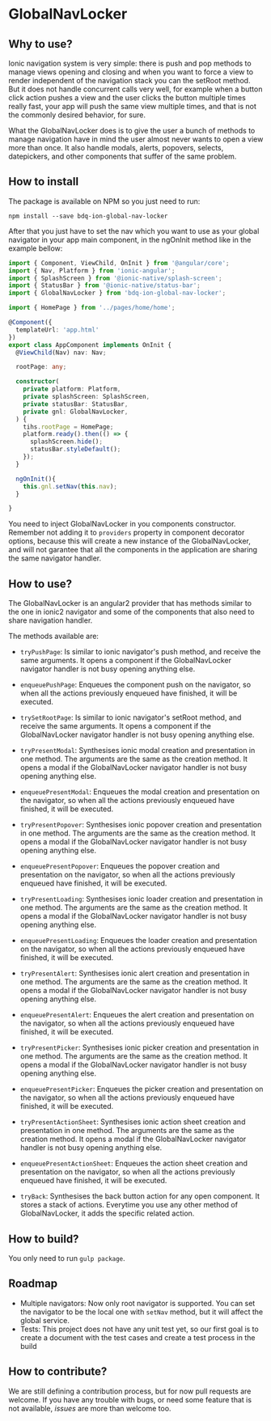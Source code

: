 # GlobalNavLocker

## Why to use?

Ionic navigation system is very simple: there is push and pop methods to manage views opening and closing and when you want to force a view to render independent of the navigation stack you can the setRoot method. But it does not handle concurrent calls very well, for example when a button click action pushes a view and the user clicks the button multiple times really fast, your app will push the same view multiple times, and that is not the commonly desired behavior, for sure. 

What the GlobalNavLocker does is to give the user a bunch of methods to manage navigation have in mind the user almost never wants to open a view more than once. It also handle modals, alerts, popovers, selects, datepickers, and other components that suffer of the same problem.


## How to install

The package is available on NPM so you just need to run:

`npm install --save bdq-ion-global-nav-locker`

After that you just have to set the nav which you want to use as your global navigator in your app main component, in the ngOnInit method like in the example bellow:

```typescript
import { Component, ViewChild, OnInit } from '@angular/core';
import { Nav, Platform } from 'ionic-angular';
import { SplashScreen } from '@ionic-native/splash-screen';
import { StatusBar } from '@ionic-native/status-bar';
import { GlobalNavLocker } from 'bdq-ion-global-nav-locker';

import { HomePage } from '../pages/home/home';

@Component({
  templateUrl: 'app.html'
})
export class AppComponent implements OnInit {
  @ViewChild(Nav) nav: Nav;

  rootPage: any;

  constructor(
    private platform: Platform,
    private splashScreen: SplashScreen,
    private statusBar: StatusBar,
    private gnl: GlobalNavLocker,
  ) {
    tihs.rootPage = HomePage;
    platform.ready().then(() => {
      splashScreen.hide();
      statusBar.styleDefault();
    });
  }

  ngOnInit(){
    this.gnl.setNav(this.nav);
  }

}
```

You need to inject GlobalNavLocker in you components constructor. Remember not adding it to `providers` property in component decorator options, because this will create a new instance of the GlobalNavLocker, and will not garantee that all the components in the application are sharing the same navigator handler.

## How to use?

The GlobalNavLocker is an angular2 provider that has methods similar to the one in ionic2 navigator and some of the components that also need to share navigation handler.


The methods available are:

* `tryPushPage`: Is similar to ionic navigator's push method, and receive the same arguments. It opens a component if the GlobalNavLocker navigator handler is not busy opening anything else.

* `enqueuePushPage`: Enqueues the component push on the navigator, so when all the actions previously enqueued have finished, it will be executed. 

* `trySetRootPage`: Is similar to ionic navigator's setRoot method, and receive the same arguments. It opens a component if the GlobalNavLocker navigator handler is not busy opening anything else.

* `tryPresentModal`: Synthesises ionic modal creation and presentation in one method. The arguments are the same as the creation method. It opens a modal if the GlobalNavLocker navigator handler is not busy opening anything else.

* `enqueuePresentModal`: Enqueues the modal creation and presentation on the navigator, so when all the actions previously enqueued have finished, it will be executed.

* `tryPresentPopover`: Synthesises ionic popover creation and presentation in one method. The arguments are the same as the creation method. It opens a modal if the GlobalNavLocker navigator handler is not busy opening anything else.

* `enqueuePresentPopover`: Enqueues the popover creation and presentation on the navigator, so when all the actions previously enqueued have finished, it will be executed.

* `tryPresentLoading`: Synthesises ionic loader creation and presentation in one method. The arguments are the same as the creation method. It opens a modal if the GlobalNavLocker navigator handler is not busy opening anything else.

* `enqueuePresentLoading`: Enqueues the loader creation and presentation on the navigator, so when all the actions previously enqueued have finished, it will be executed.

* `tryPresentAlert`: Synthesises ionic alert creation and presentation in one method. The arguments are the same as the creation method. It opens a modal if the GlobalNavLocker navigator handler is not busy opening anything else.

* `enqueuePresentAlert`: Enqueues the alert creation and presentation on the navigator, so when all the actions previously enqueued have finished, it will be executed.

* `tryPresentPicker`: Synthesises ionic picker creation and presentation in one method. The arguments are the same as the creation method. It opens a modal if the GlobalNavLocker navigator handler is not busy opening anything else.

* `enqueuePresentPicker`: Enqueues the picker creation and presentation on the navigator, so when all the actions previously enqueued have finished, it will be executed.

* `tryPresentActionSheet`: Synthesises ionic action sheet creation and presentation in one method. The arguments are the same as the creation method. It opens a modal if the GlobalNavLocker navigator handler is not busy opening anything else.

* `enqueuePresentActionSheet`: Enqueues the action sheet creation and presentation on the navigator, so when all the actions previously enqueued have finished, it will be executed.

* `tryBack`: Synthesises the back button action for any open component. It stores a stack of actions. Everytime you use any other method of GlobalNavLocker, it adds the specific related action.


## How to build?

You only need to run `gulp package`.


## Roadmap

* Multiple navigators: Now only root navigator is supported. You can set the navigator to be the local one with `setNav` method, but it will affect the global service.
* Tests: This project does not have any unit test yet, so our first goal is to create a document with the test cases and create a test process in the build


## How to contribute?

We are still defining a contribution process, but for now pull requests are welcome. If you have any trouble with bugs, or need some feature that is not available, *issues* are more than welcome too.
